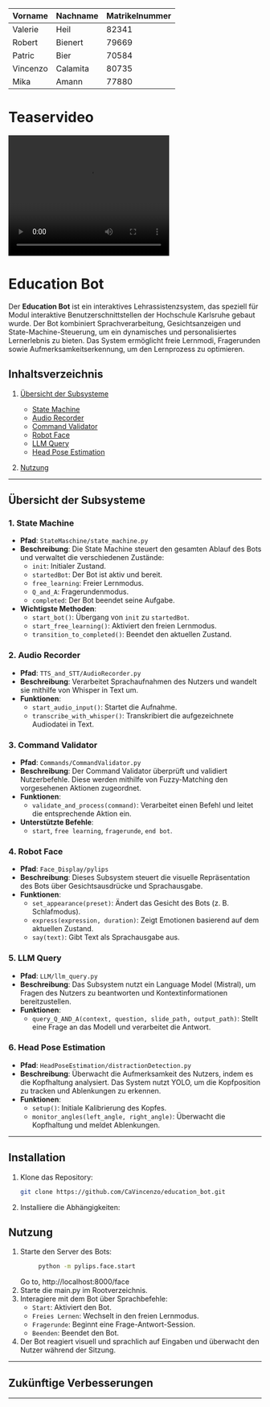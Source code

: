 |Vorname|Nachname|Matrikelnummer|
|---|---|---|
Valerie|Heil|82341
Robert|Bienert|79669
Patric|Bier|70584
Vincenzo|Calamita|80735
Mika|Amann|77880

# Teaservideo
<video width="320" height="240" controls>
  <source src="https://drive.google.com/file/d/1QpLhcYFSVPaKVGRjJhGqd95NzRU0PrJw/view?usp=sharing" type="video/mp4">
</video>



# Education Bot

Der **Education Bot** ist ein interaktives Lehrassistenzsystem, das speziell für Modul interaktive Benutzerschnittstellen der Hochschule Karlsruhe gebaut wurde. Der Bot kombiniert Sprachverarbeitung, Gesichtsanzeigen und State-Machine-Steuerung, um ein dynamisches und personalisiertes Lernerlebnis zu bieten. Das System ermöglicht freie Lernmodi, Fragerunden sowie Aufmerksamkeitserkennung, um den Lernprozess zu optimieren.

## Inhaltsverzeichnis
1. [Übersicht der Subsysteme](#übersicht-der-subsysteme)
   - [State Machine](#state-machine)
   - [Audio Recorder](#audio-recorder)
   - [Command Validator](#command-validator)
   - [Robot Face](#robot-face)
   - [LLM Query](#llm-query)
   - [Head Pose Estimation](#head-pose-estimation)

2. [Nutzung](#nutzung)


---

## Übersicht der Subsysteme

### 1. State Machine
- **Pfad**: `StateMaschine/state_machine.py`
- **Beschreibung**: Die State Machine steuert den gesamten Ablauf des Bots und verwaltet die verschiedenen Zustände:
  - `init`: Initialer Zustand.
  - `startedBot`: Der Bot ist aktiv und bereit.
  - `free_learning`: Freier Lernmodus.
  - `Q_and_A`: Fragerundenmodus.
  - `completed`: Der Bot beendet seine Aufgabe.
- **Wichtigste Methoden**:
  - `start_bot()`: Übergang von `init` zu `startedBot`.
  - `start_free_learning()`: Aktiviert den freien Lernmodus.
  - `transition_to_completed()`: Beendet den aktuellen Zustand.

### 2. Audio Recorder
- **Pfad**: `TTS_and_STT/AudioRecorder.py`
- **Beschreibung**: Verarbeitet Sprachaufnahmen des Nutzers und wandelt sie mithilfe von Whisper in Text um.
- **Funktionen**:
  - `start_audio_input()`: Startet die Aufnahme.
  - `transcribe_with_whisper()`: Transkribiert die aufgezeichnete Audiodatei in Text.

### 3. Command Validator
- **Pfad**: `Commands/CommandValidator.py`
- **Beschreibung**: Der Command Validator überprüft und validiert Nutzerbefehle. Diese werden mithilfe von Fuzzy-Matching den vorgesehenen Aktionen zugeordnet.
- **Funktionen**:
  - `validate_and_process(command)`: Verarbeitet einen Befehl und leitet die entsprechende Aktion ein.
- **Unterstützte Befehle**:
  - `start`, `free learning`, `fragerunde`, `end bot`.

### 4. Robot Face
- **Pfad**: `Face_Display/pylips`
- **Beschreibung**: Dieses Subsystem steuert die visuelle Repräsentation des Bots über Gesichtsausdrücke und Sprachausgabe.
- **Funktionen**:
  - `set_appearance(preset)`: Ändert das Gesicht des Bots (z. B. Schlafmodus).
  - `express(expression, duration)`: Zeigt Emotionen basierend auf dem aktuellen Zustand.
  - `say(text)`: Gibt Text als Sprachausgabe aus.

### 5. LLM Query
- **Pfad**: `LLM/llm_query.py`
- **Beschreibung**: Das Subsystem nutzt ein Language Model (Mistral), um Fragen des Nutzers zu beantworten und Kontextinformationen bereitzustellen.
- **Funktionen**:
  - `query_Q_AND_A(context, question, slide_path, output_path)`: Stellt eine Frage an das Modell und verarbeitet die Antwort.

### 6. Head Pose Estimation
- **Pfad**: `HeadPoseEstimation/distractionDetection.py`
- **Beschreibung**: Überwacht die Aufmerksamkeit des Nutzers, indem es die Kopfhaltung analysiert. Das System nutzt YOLO, um die Kopfposition zu tracken und Ablenkungen zu erkennen.
- **Funktionen**:
  - `setup()`: Initiale Kalibrierung des Kopfes.
  - `monitor_angles(left_angle, right_angle)`: Überwacht die Kopfhaltung und meldet Ablenkungen.

---

## Installation
1. Klone das Repository:
   ```bash
   git clone https://github.com/CaVincenzo/education_bot.git
   ```
2. Installiere die Abhängigkeiten:

## Nutzung
1. Starte den Server des Bots:
   ```bash
        python -m pylips.face.start
   ```
   Go to, http://localhost:8000/face
2. Starte die main.py im Rootverzeichnis. 
3. Interagiere mit dem Bot über Sprachbefehle:
   - `Start`: Aktiviert den Bot.
   - `Freies Lernen`: Wechselt in den freien Lernmodus.
   - `Fragerunde`: Beginnt eine Frage-Antwort-Session.
   - `Beenden`: Beendet den Bot.
3. Der Bot reagiert visuell und sprachlich auf Eingaben und überwacht den Nutzer während der Sitzung.

---

## Zukünftige Verbesserungen


---
